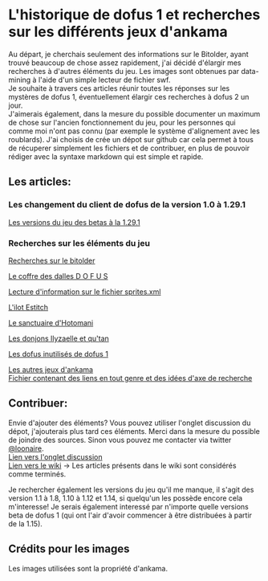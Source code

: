 # L'historique de dofus 1 et recherches sur les différents jeux d'ankama

Au départ, je cherchais seulement des informations sur le Bitolder, ayant trouvé beaucoup de chose assez rapidement, j'ai décidé d'élargir mes recherches à d'autres éléments du jeu. Les images sont obtenues par data-mining à l'aide d'un simple lecteur de fichier swf.   
Je souhaite à travers ces articles réunir toutes les réponses sur les mystères de dofus 1, éventuellement élargir ces recherches à dofus 2 un jour.  
J'aimerais également, dans la mesure du possible documenter un maximum de chose sur l'ancien fonctionnement du jeu, pour les personnes qui comme moi n'ont pas connu (par exemple le système d'alignement avec les roublards).
J'ai choisis de crée un dépot sur github car cela permet à tous de récuperer simplement les fichiers et de contribuer, en plus de pouvoir rédiger avec la syntaxe markdown qui est simple et rapide.

## Les articles:

### Les changement du client de dofus de la version 1.0 à 1.29.1
[Les versions du jeu des betas à la 1.29.1](/pages/versionsdofus1.md)

### Recherches sur les éléments du jeu  

[Recherches sur le bitolder](/pages/bitolder.md)

[Le coffre des dalles D O F U S](/pages/dallesdofus.md)

[Lecture d'information sur le fichier sprites.xml](/pages/analysespritexml.md)

[L'ilot Estitch](/pages/ilotestitch.md)

[Le sanctuaire d'Hotomani](/pages/sanctuairehotomani.md)

[Les donjons Ilyzaelle et qu'tan](/pages/donjonilyzaelleetqutan.md)

[Les dofus inutilisés de dofus 1](/pages/dofusinutilise.md)


[Les autres jeux d'ankama](/pages/Autresjeuxankama.md)  
[Fichier contenant des liens en tout genre et des idées d'axe de recherche](liensenvracetideesrecherche.md)

## Contribuer:
Envie d'ajouter des éléments? Vous pouvez utiliser l'onglet discussion du dépot, j'ajouterais plus tard ces éléments. Merci dans la mesure du possible de joindre des sources. Sinon vous pouvez me contacter via twitter [@loonaire](https://twitter.com/loonaire).  
[Lien vers l'onglet discussion](https://github.com/loonaire/Dofus1Documentation/discussions)   
[Lien vers le wiki](https://github.com/loonaire/Dofus1Documentation/wiki) -> Les articles présents dans le wiki sont considérés comme terminés.

Je rechercher également les versions du jeu qu'il me manque, il s'agit des version 1.1 à 1.8, 1.10 à 1.12 et 1.14, si quelqu'un les possède encore cela m'interesse! 
Je serais également interessé par n'importe quelle versions beta de dofus 1 (qui ont l'air d'avoir commencer à être distribuées à partir de la 1.15).



## Crédits pour les images
Les images utilisées sont la propriété d'ankama.
